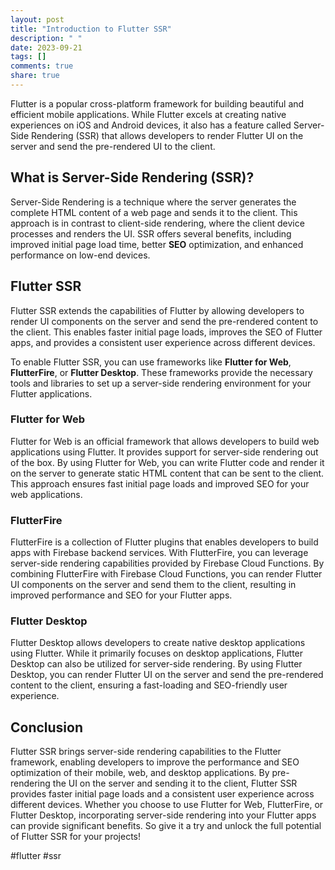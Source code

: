 ```yaml
---
layout: post
title: "Introduction to Flutter SSR"
description: " "
date: 2023-09-21
tags: []
comments: true
share: true
---
```


Flutter is a popular cross-platform framework for building beautiful and efficient mobile applications. While Flutter excels at creating native experiences on iOS and Android devices, it also has a feature called Server-Side Rendering (SSR) that allows developers to render Flutter UI on the server and send the pre-rendered UI to the client.

## What is Server-Side Rendering (SSR)?

Server-Side Rendering is a technique where the server generates the complete HTML content of a web page and sends it to the client. This approach is in contrast to client-side rendering, where the client device processes and renders the UI. SSR offers several benefits, including improved initial page load time, better **SEO** optimization, and enhanced performance on low-end devices.

## Flutter SSR

Flutter SSR extends the capabilities of Flutter by allowing developers to render UI components on the server and send the pre-rendered content to the client. This enables faster initial page loads, improves the SEO of Flutter apps, and provides a consistent user experience across different devices.

To enable Flutter SSR, you can use frameworks like **Flutter for Web**, **FlutterFire**, or **Flutter Desktop**. These frameworks provide the necessary tools and libraries to set up a server-side rendering environment for your Flutter applications.

### Flutter for Web

Flutter for Web is an official framework that allows developers to build web applications using Flutter. It provides support for server-side rendering out of the box. By using Flutter for Web, you can write Flutter code and render it on the server to generate static HTML content that can be sent to the client. This approach ensures fast initial page loads and improved SEO for your web applications.

### FlutterFire

FlutterFire is a collection of Flutter plugins that enables developers to build apps with Firebase backend services. With FlutterFire, you can leverage server-side rendering capabilities provided by Firebase Cloud Functions. By combining FlutterFire with Firebase Cloud Functions, you can render Flutter UI components on the server and send them to the client, resulting in improved performance and SEO for your Flutter apps.

### Flutter Desktop

Flutter Desktop allows developers to create native desktop applications using Flutter. While it primarily focuses on desktop applications, Flutter Desktop can also be utilized for server-side rendering. By using Flutter Desktop, you can render Flutter UI on the server and send the pre-rendered content to the client, ensuring a fast-loading and SEO-friendly user experience.

## Conclusion

Flutter SSR brings server-side rendering capabilities to the Flutter framework, enabling developers to improve the performance and SEO optimization of their mobile, web, and desktop applications. By pre-rendering the UI on the server and sending it to the client, Flutter SSR provides faster initial page loads and a consistent user experience across different devices. Whether you choose to use Flutter for Web, FlutterFire, or Flutter Desktop, incorporating server-side rendering into your Flutter apps can provide significant benefits. So give it a try and unlock the full potential of Flutter SSR for your projects!

#flutter #ssr